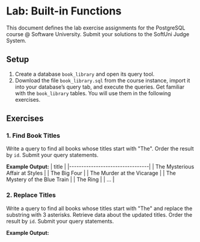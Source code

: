 # Lab: Built-in Functions

This document defines the lab exercise assignments for the PostgreSQL course @ Software University. Submit your solutions to the SoftUni Judge System.

## Setup

1. Create a database `book_library` and open its query tool.
2. Download the file `book_library.sql` from the course instance, import it into your database’s query tab, and execute the queries. Get familiar with the `book_library` tables. You will use them in the following exercises.

## Exercises

### 1. Find Book Titles
Write a query to find all books whose titles start with "The". Order the result by `id`. Submit your query statements.

**Example Output:**
| title                           |
|---------------------------------|
| The Mysterious Affair at Styles |
| The Big Four                    |
| The Murder at the Vicarage      |
| The Mystery of the Blue Train   |
| The Ring                        |
| …                               |

### 2. Replace Titles
Write a query to find all books whose titles start with "The" and replace the substring with 3 asterisks. Retrieve data about the updated titles. Order the result by `id`. Submit your query statements.

**Example Output:**
